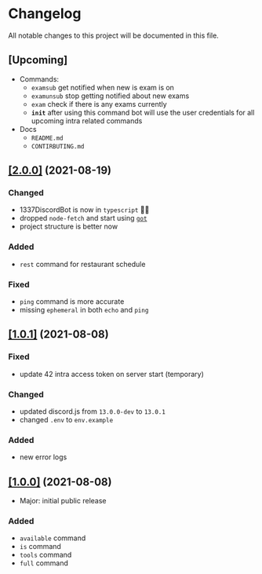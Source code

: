 # Changelog

All notable changes to this project will be documented in this file.

## [Upcoming]

- Commands:
  - `examsub` get notified when new is exam is on
  - `examunsub` stop getting notified about new exams
  - `exam` check if there is any exams currently
  - **`init`** after using this command bot will use the user credentials for all upcoming intra related commands
- Docs
  - `README.md`
  - `CONTIRBUTING.md`

## [[2.0.0]](https://github.com/estarossa0/1337DiscordBot/tags) (2021-08-19)

### Changed

- 1337DiscordBot is now in `typescript` 🎉✨
- dropped `node-fetch` and start using [`got`](https://github.com/sindresorhus/got)
- project structure is better now

### Added

- `rest` command for restaurant schedule

### Fixed

- `ping` command is more accurate
- missing `ephemeral` in both `echo` and `ping`

## [[1.0.1]](https://github.com/estarossa0/1337DiscordBot/tags) (2021-08-08)

### Fixed

- update 42 intra access token on server start (temporary)

### Changed

- updated discord.js from `13.0.0-dev` to `13.0.1`
- changed `.env` to `env.example`

### Added

- new error logs

## [[1.0.0]](https://github.com/estarossa0/1337DiscordBot/tags) (2021-08-08)

- Major: initial public release

### Added

- `available` command
- `is` command
- `tools` command
- `full` command
